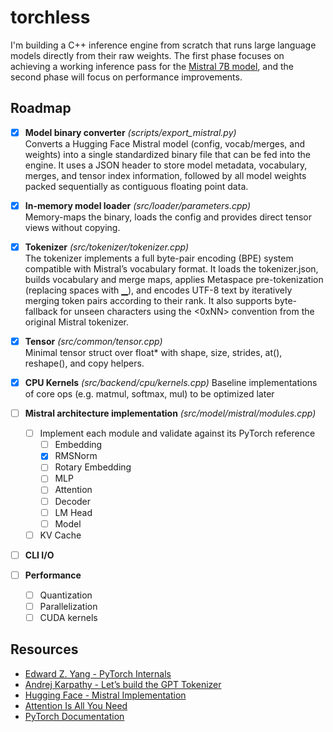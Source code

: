 # torchless
I'm building a C++ inference engine from scratch that runs large language models directly from their raw weights. The first phase focuses on achieving a working inference pass for the [Mistral 7B model](https://huggingface.co/mistralai/Mistral-7B-v0.1), and the second phase will focus on performance improvements.

## Roadmap
- [x] **Model binary converter** *(scripts/export_mistral.py)*  
  Converts a Hugging Face Mistral model (config, vocab/merges, and weights) into a single standardized binary file that can be fed into the engine. It uses a JSON header to store model metadata, vocabulary, merges,     and tensor index information, followed by all model weights packed sequentially as contiguous floating point data.

- [x] **In-memory model loader**  *(src/loader/parameters.cpp)*  
  Memory-maps the binary, loads the config and provides direct tensor views without copying.

- [x] **Tokenizer**  *(src/tokenizer/tokenizer.cpp)*   
  The tokenizer implements a full byte-pair encoding (BPE) system compatible with Mistral’s vocabulary format. It loads the tokenizer.json, builds vocabulary and merge maps, applies Metaspace pre-tokenization           (replacing spaces with ▁), and encodes UTF-8 text by iteratively merging token pairs according to their rank. It also supports byte-fallback for unseen characters using the <0xNN> convention from the original         Mistral tokenizer.

- [x] **Tensor** *(src/common/tensor.cpp)*   
  Minimal tensor struct over float* with shape, size, strides, at(), reshape(), and copy helpers.

- [x] **CPU Kernels** *(src/backend/cpu/kernels.cpp)*
  Baseline implementations of core ops (e.g. matmul, softmax, mul) to be optimized later

- [ ] **Mistral architecture implementation** *(src/model/mistral/modules.cpp)*
  - [ ] Implement each module and validate against its PyTorch reference
    - [ ] Embedding
    - [x] RMSNorm
    - [ ] Rotary Embedding
    - [ ] MLP
    - [ ] Attention
    - [ ] Decoder
    - [ ] LM Head
    - [ ] Model
  - [ ] KV Cache

- [ ] **CLI I/O**

- [ ] **Performance**
  - [ ] Quantization
  - [ ] Parallelization
  - [ ] CUDA kernels

## Resources
- [Edward Z. Yang - PyTorch Internals](https://blog.ezyang.com/2019/05/pytorch-internals/)
- [Andrej Karpathy - Let’s build the GPT Tokenizer](https://www.youtube.com/watch?v=zduSFxRajkE)
- [Hugging Face - Mistral Implementation](https://github.com/huggingface/transformers/blob/main/src/transformers/models/mistral/modeling_mistral.py)
- [Attention Is All You Need](https://arxiv.org/pdf/1706.03762)
- [PyTorch Documentation](https://docs.pytorch.org/docs/stable/index.html)